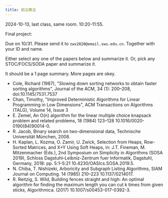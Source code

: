 ```yaml
---
title: 前沿算法
---
```


2024-10-13, last class, same room. 10:20-11:55.

Final project:

Due on 10/31. Please send it to `zwx2020@email.swu.edu.cn`. Together with your ID and name. 

Either select any one of the papers below and summarize it. Or, pick any STOC/FOCS/SODA paper and summarize it.

It should be a 1 page summary. More pages are okey.

 - Cole, Richard (1987), "Slowing down sorting networks to obtain faster sorting algorithms", Journal of the ACM, 34 (1): 200–208, doi:10.1145/7531.7537
 - Chan, Timothy, "Improved Deterministic Algorithms for Linear Programming in Low Dimensions", ACM Transactions on Algorithms (TALG), Volume 14, Issue 3
 - E. Zemel, An O(n) algorithm for the linear multiple choice knapsack problem and related problems, 18 (1984) 123–128 10.1016/0020-0190(84)90014-0.
 - R. Jacob, Binary search on two-dimensional data, Technische Universität München, 2008.
 - H. Kaplan, L. Kozma, O. Zamir, U. Zwick, Selection from Heaps, Row-Sorted Matrices, and X+Y Using Soft Heaps, in: J.T. Fineman, M. Mitzenmacher (Eds.), 2nd Symposium on Simplicity in Algorithms (SOSA 2019), Schloss Dagstuhl–Leibniz-Zentrum fuer Informatik, Dagstuhl, Germany, 2018: pp. 5:1–5:21 10.4230/OASIcs.SOSA.2019.5.
 - N. Chiba, T. Nishizeki, Arboricity and Subgraph Listing Algorithms, SIAM Journal on Computing. 14 (1985) 210–223 10.1137/0214017.
 - R. Reitzig, S. Wild, Building fences straight and high: An optimal algorithm for finding the maximum length you can cut k times from given sticks, Algorithmica. (2017) 10.1007/s00453-017-0392-3.
